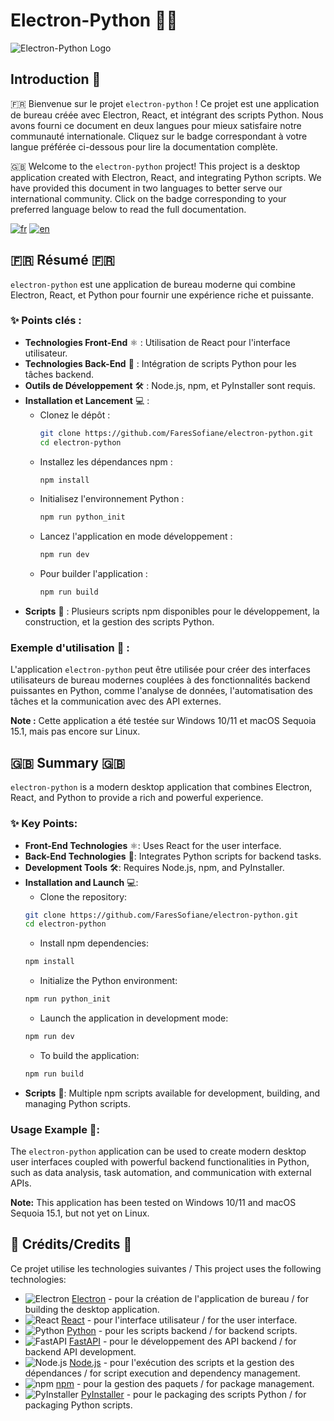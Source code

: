 # Electron-Python 🚀🐍

![Electron-Python Logo](https://via.placeholder.com/150)

## Introduction 📖

🇫🇷 Bienvenue sur le projet `electron-python` ! Ce projet est une application de bureau créée avec Electron, React, et intégrant des scripts Python. Nous avons fourni ce document en deux langues pour mieux satisfaire notre communauté internationale. Cliquez sur le badge correspondant à votre langue préférée ci-dessous pour lire la documentation complète.

🇬🇧 Welcome to the `electron-python` project! This project is a desktop application created with Electron, React, and integrating Python scripts. We have provided this document in two languages to better serve our international community. Click on the badge corresponding to your preferred language below to read the full documentation.

[![fr](https://img.shields.io/badge/Langue-Français%20🇫🇷-blue)](https://github.com/faressofiane/electron-python/blob/main/README.fr.md) [![en](https://img.shields.io/badge/Language-English%20🇬🇧-red)](https://github.com/faressofiane/electron-python/blob/main/README.en.md)

## 🇫🇷 Résumé 🇫🇷

`electron-python` est une application de bureau moderne qui combine Electron, React, et Python pour fournir une expérience riche et puissante.

### ✨ Points clés :
- **Technologies Front-End** ⚛️ : Utilisation de React pour l'interface utilisateur.
- **Technologies Back-End** 🐍 : Intégration de scripts Python pour les tâches backend.
- **Outils de Développement** 🛠️ : Node.js, npm, et PyInstaller sont requis.
- **Installation et Lancement** 💻 :
  - Clonez le dépôt :
    ```sh
    git clone https://github.com/FaresSofiane/electron-python.git
    cd electron-python
    ```
  - Installez les dépendances npm :
    ```sh
    npm install
    ```
  - Initialisez l'environnement Python :
    ```sh
    npm run python_init
    ```
  - Lancez l'application en mode développement :
    ```sh
    npm run dev
    ```
  - Pour builder l'application :
    ```sh
    npm run build
    ```
- **Scripts** 📜 : Plusieurs scripts npm disponibles pour le développement, la construction, et la gestion des scripts Python.

### Exemple d'utilisation 📸 :
L'application `electron-python` peut être utilisée pour créer des interfaces utilisateurs de bureau modernes couplées à des fonctionnalités backend puissantes en Python, comme l'analyse de données, l'automatisation des tâches et la communication avec des API externes.

**Note :** Cette application a été testée sur Windows 10/11 et macOS Sequoia 15.1, mais pas encore sur Linux.

## 🇬🇧 Summary 🇬🇧

`electron-python` is a modern desktop application that combines Electron, React, and Python to provide a rich and powerful experience.

### ✨ Key Points:
- **Front-End Technologies** ⚛️: Uses React for the user interface.
- **Back-End Technologies** 🐍: Integrates Python scripts for backend tasks.
- **Development Tools** 🛠️: Requires Node.js, npm, and PyInstaller.
- **Installation and Launch** 💻:
   - Clone the repository:
    ```sh
    git clone https://github.com/FaresSofiane/electron-python.git
    cd electron-python
    ```
   - Install npm dependencies:
    ```sh
    npm install
    ```
   - Initialize the Python environment:
    ```sh
    npm run python_init
    ```
   - Launch the application in development mode:
    ```sh
    npm run dev
    ```
   - To build the application:
    ```sh
    npm run build
    ```
- **Scripts** 📜: Multiple npm scripts available for development, building, and managing Python scripts.

### Usage Example 📸:
The `electron-python` application can be used to create modern desktop user interfaces coupled with powerful backend functionalities in Python, such as data analysis, task automation, and communication with external APIs.

**Note:** This application has been tested on Windows 10/11 and macOS Sequoia 15.1, but not yet on Linux.

## 📜 Crédits/Credits 👏

Ce projet utilise les technologies suivantes / This project uses the following technologies:

- ![Electron](https://img.shields.io/badge/-Electron-47848F?logo=electron&logoColor=white) [Electron](https://www.electronjs.org/) - pour la création de l'application de bureau / for building the desktop application.
- ![React](https://img.shields.io/badge/-React-61DAFB?logo=react&logoColor=white) [React](https://reactjs.org/) - pour l'interface utilisateur / for the user interface.
- ![Python](https://img.shields.io/badge/-Python-3776AB?logo=python&logoColor=white) [Python](https://www.python.org/) - pour les scripts backend / for backend scripts.
- ![FastAPI](https://img.shields.io/badge/-FastAPI-009688?logo=fastapi&logoColor=white) [FastAPI](https://fastapi.tiangolo.com/) - pour le développement des API backend / for backend API development.
- ![Node.js](https://img.shields.io/badge/-Node.js-339933?logo=node.js&logoColor=white) [Node.js](https://nodejs.org/) - pour l'exécution des scripts et la gestion des dépendances / for script execution and dependency management.
- ![npm](https://img.shields.io/badge/-npm-CB3837?logo=npm&logoColor=white) [npm](https://www.npmjs.com/) - pour la gestion des paquets / for package management.
- ![PyInstaller](https://img.shields.io/badge/-PyInstaller-3776AB?logo=python&logoColor=white) [PyInstaller](http://www.pyinstaller.org/) - pour le packaging des scripts Python / for packaging Python scripts.
